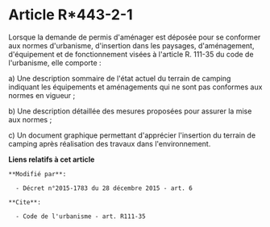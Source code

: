 # Article R*443-2-1

Lorsque la demande de permis d'aménager est déposée pour se conformer aux normes d'urbanisme, d'insertion dans les paysages,
d'aménagement, d'équipement et de fonctionnement visées à l'article R. 111-35 du code de l'urbanisme, elle comporte : 

a) Une description sommaire de l'état actuel du terrain de camping indiquant les équipements et aménagements qui ne sont pas
conformes aux normes en vigueur ; 

b) Une description détaillée des mesures proposées pour assurer la mise aux normes ; 

c) Un document graphique permettant d'apprécier l'insertion du terrain de camping après réalisation des travaux dans
l'environnement.

**Liens relatifs à cet article**

	**Modifié par**:

	  - Décret n°2015-1783 du 28 décembre 2015 - art. 6

	**Cite**:

	  - Code de l'urbanisme - art. R111-35
